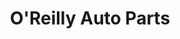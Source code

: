 ---
title: "O'Reilly Auto Parts"
url: /tempe/oreilly-auto-parts-east-southern-avenue/
shop: car parts
---